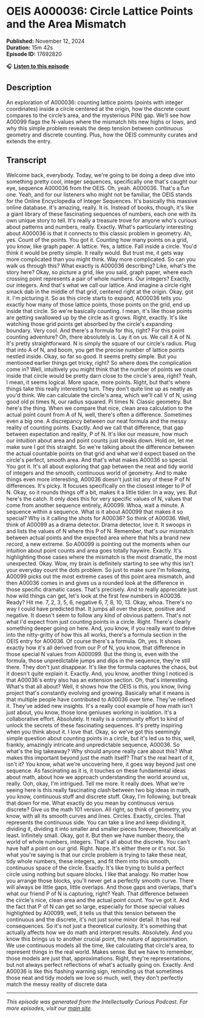 # OEIS A000036: Circle Lattice Points and the Area Mismatch

**Published:** November 12, 2024  
**Duration:** 15m 42s  
**Episode ID:** 17692820

🎧 **[Listen to this episode](https://intellectuallycurious.buzzsprout.com/2529712/episodes/17692820-oeis-a000036-circle-lattice-points-and-the-area-mismatch)**

## Description

An exploration of A000036: counting lattice points (points with integer coordinates) inside a circle centered at the origin, how the discrete count compares to the circle’s area, and the mysterious P(N) gap. We’ll see how A00099 flags the N-values where the mismatch hits new highs or lows, and why this simple problem reveals the deep tension between continuous geometry and discrete counting. Plus, how the OEIS community curates and extends the entry.

## Transcript

Welcome back, everybody. Today, we're going to be doing a deep dive into something pretty cool, integer sequences, specifically one that's caught our eye, sequence A000036 from the OEIS. Oh, yeah. A000036. That's a fun one. Yeah, and for our listeners who might not be familiar, the OEIS stands for the Online Encyclopedia of Integer Sequences. It's basically this massive online database. It's amazing, really. It is. Instead of books, though, it's like a giant library of these fascinating sequences of numbers, each one with its own unique story to tell. It's really a treasure trove for anyone who's curious about patterns and numbers, really. Exactly. What's particularly interesting about A000036 is that it connects to this classic problem in geometry. Ah, yes. Count of the points. You got it. Counting how many points on a grid, you know, like graph paper. A lattice. Yes, a lattice. Fall inside a circle. You'd think it would be pretty simple. It really would. But trust me, it gets way more complicated than you might think. Way more complicated. So can you walk us through this? What exactly is A000036 describing? Like, what's the story here? Okay, so picture a grid, like you said, graph paper, where each crossing point represents a pair of whole numbers. Our integers? Exactly, our integers. And that's what we call our lattice. And imagine a circle right smack dab in the middle of that grid, centered right at the origin. Okay, got it. I'm picturing it. So as this circle starts to expand, A000036 tells you exactly how many of those lattice points, those points on the grid, end up inside that circle. So we're basically counting. I mean, it's like those points are getting swallowed up by the circle as it grows. Right, exactly. It's like watching those grid points get absorbed by the circle's expanding boundary. Very cool. And there's a formula for this, right? For this point counting adventure? Oh, there absolutely is. Lay it on us. We call it A of N. It's pretty straightforward. N is simply the square of our circle's radius. Plug that into A of N, and boom, you get the precise number of lattice points nestled inside. Okay, so far so good. It seems pretty simple. But you mentioned earlier things get tricky, right? So where does the complication come in? Well, intuitively you might think that the number of points we count inside that circle would be pretty darn close to the circle's area, right? Yeah, I mean, it seems logical. More space, more points. Right, but that's where things take this really interesting turn. They don't quite line up as neatly as you'd think. We can calculate the circle's area, which we'll call V of N, using good old pi times N, our radius squared. Pi times N. Classic geometry. But here's the thing. When we compare that nice, clean area calculation to the actual point count from A of N, well, there's often a difference. Sometimes even a big one. A discrepancy between our neat formula and the messy reality of counting points. Exactly. And we call that difference, that gap between expectation and reality, P of N. It's like our measure, how much our intuition about area and point counts just breaks down. Hold on, let me make sure I got this straight. So we're talking about the difference between the actual countable points on that grid and what we'd expect based on the circle's perfect, smooth area. And that's what makes A00036 so special. You got it. It's all about exploring that gap between the neat and tidy world of integers and the smooth, continuous world of geometry. And to make things even more interesting, A00036 doesn't just list any of these P of N differences. It's picky. It focuses specifically on the closest integer to P of N. Okay, so it rounds things off a bit, makes it a little tidier. In a way, yes. But here's the catch. It only does this for very specific values of N, values that come from another sequence entirely, A00099. Whoa, wait a minute. A sequence within a sequence. What is it about A00099 that makes it so special? Why is it calling the shots for A00036? So think of A00036. Well, think of A00099 as a drama detector. Drama detector, love it. It swoops in and lists the values of N where this P of N. Remember, that's our mismatch between actual points and the expected area where that hits a brand new record, a new extreme. So A00099 is pointing out the moments when our intuition about point counts and area goes totally haywire. Exactly. It's highlighting those cases where the mismatch is the most dramatic, the most unexpected. Okay. Wow, my brain is definitely starting to see why this isn't your everyday count the dots problem. So just to make sure I'm following, A00099 picks out the most extreme cases of this point area mismatch, and then A00036 comes in and gives us a rounded look at the difference in those specific dramatic cases. That's precisely. And to really appreciate just how wild things can get, let's look at the first few numbers in A00036. Ready? Hit me. 7, 2, 3, 5, 6, negative 6, 7, 8, 10, 13. Okay, whoa. There's no way I could have predicted that. It jumps all over the place, positive and negative. It doesn't seem to follow any kind of obvious pattern. That's not what I'd expect from just counting points in a circle. Right. There's clearly something deeper going on here. And, you know, if you really want to delve into the nitty-gritty of how this all works, there's a formula section in the OEIS entry for A00036. Of course there's a formula. Oh, yes. It shows exactly how it's all derived from our P of N, you know, that difference in those special N values from A000099. But the thing is, even with the formula, those unpredictable jumps and dips in the sequence, they're still there. They don't just disappear. It's like the formula captures the chaos, but it doesn't quite explain it. Exactly. And, you know, another thing I noticed is that A00036's entry also has an extension section. Oh, that's interesting. What's that all about? Well, it shows how the OEIS is this, you know, living project that's constantly evolving and growing. Basically what it means is that multiple people have contributed to A00036 over time. They've refined it. They've added new insights. It's a really cool example of how math isn't just about, you know, those lone geniuses working in isolation. It's a collaborative effort. Absolutely. It really is a community effort to kind of unlock the secrets of these fascinating sequences. It's pretty inspiring when you think about it. I love that. Okay, so we've got this seemingly simple question about counting points in a circle, but it's led us to this, well, frankly, amazingly intricate and unpredictable sequence, A00036. So what's the big takeaway? Why should anyone really care about this? What makes this important beyond just the math itself? That's the real heart of it, isn't it? You know, what we're uncovering here, it goes way beyond just one sequence. As fascinating as it is, it touches on these fundamental ideas about math, about how we approach understanding the world around us, really. Ooh, okay, I'm intrigued. Tell me more. It really does. What we're seeing here is this really fascinating clash between two big ideas in math, you know, continuous stuff and discrete stuff. Okay, I'm following, but break that down for me. What exactly do you mean by continuous versus discrete? Give us the math 101 version. All right, so think of geometry, you know, with all its smooth curves and lines. Circles. Exactly, circles. That represents the continuous side. You can take a line and keep dividing it, dividing it, dividing it into smaller and smaller pieces forever, theoretically at least. Infinitely small. Okay, got it. But then we have number theory, the world of whole numbers, integers. That's all about the discrete. You can't have half a point on our grid. Right. Nope. It's either there or it's not. So what you're saying is that our circle problem is trying to take these neat, tidy whole numbers, these integers, and fit them into this smooth, continuous space of the circle. Exactly. It's like trying to build a perfect circle using nothing but square blocks. I like that analogy. No matter how you arrange those blocks, you'll never get a perfectly smooth curve. There will always be little gaps, little overlaps. And those gaps and overlaps, that's what our friend P of N is capturing, right? Yeah. That difference between the circle's nice, clean area and the actual point count. You've got it. And the fact that P of N can get so large, especially for those special values highlighted by A00099, well, it tells us that this tension between the continuous and the discrete, it's not just some minor detail. It has real consequences. So it's not just a theoretical curiosity. It's something that actually affects how we do math and interpret results. Absolutely. And you know this brings us to another crucial point, the nature of approximation. We use continuous models all the time, like calculating that circle's area, to represent things in the real world. Makes sense. But we have to remember, those models are just that, approximations. Right, they're representations, but not always perfect reflections of what's actually going on. Exactly. And A00036 is like this flashing warning sign, reminding us that sometimes those neat and tidy models we love so much, well, they don't perfectly match the messy reality of discrete data

---
*This episode was generated from the Intellectually Curious Podcast. For more episodes, visit our [main site](https://intellectuallycurious.buzzsprout.com).*
